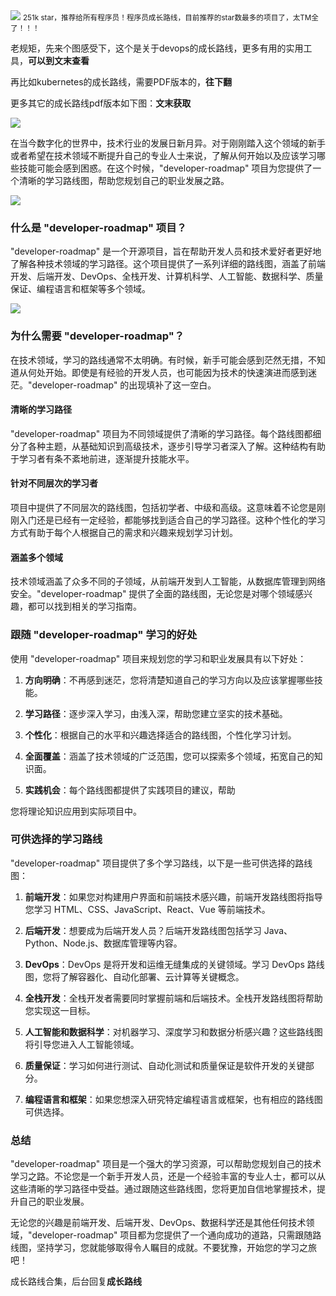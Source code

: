 <img src="/assets/image/230918-程序员成长路线-1.png" style="max-width: 70%; height: auto;">
<small>251k star，推荐给所有程序员！程序员成长路线，目前推荐的star数最多的项目了，太TM全了！！！</small>


老规矩，先来个图感受下，这个是关于devops的成长路线，更多有用的实用工具，**可以到文末查看**

再比如kubernetes的成长路线，需要PDF版本的，**往下翻**

更多其它的成长路线pdf版本如下图：**文末获取**

![](/assets/image/230918-程序员成长路线-1.png)


在当今数字化的世界中，技术行业的发展日新月异。对于刚刚踏入这个领域的新手或者希望在技术领域不断提升自己的专业人士来说，了解从何开始以及应该学习哪些技能可能会感到困惑。在这个时候，"developer-roadmap" 项目为您提供了一个清晰的学习路线图，帮助您规划自己的职业发展之路。

![](/assets/image/230918-程序员成长路线-2.png)

### 什么是 "developer-roadmap" 项目？

"developer-roadmap" 是一个开源项目，旨在帮助开发人员和技术爱好者更好地了解各种技术领域的学习路径。这个项目提供了一系列详细的路线图，涵盖了前端开发、后端开发、DevOps、全栈开发、计算机科学、人工智能、数据科学、质量保证、编程语言和框架等多个领域。


![](/assets/image/230918-程序员成长路线-3.png)


### 为什么需要 "developer-roadmap"？

在技术领域，学习的路线通常不太明确。有时候，新手可能会感到茫然无措，不知道从何处开始。即使是有经验的开发人员，也可能因为技术的快速演进而感到迷茫。"developer-roadmap" 的出现填补了这一空白。

#### 清晰的学习路径

"developer-roadmap" 项目为不同领域提供了清晰的学习路径。每个路线图都细分了各种主题，从基础知识到高级技术，逐步引导学习者深入了解。这种结构有助于学习者有条不紊地前进，逐渐提升技能水平。

#### 针对不同层次的学习者

项目中提供了不同层次的路线图，包括初学者、中级和高级。这意味着不论您是刚刚入门还是已经有一定经验，都能够找到适合自己的学习路径。这种个性化的学习方式有助于每个人根据自己的需求和兴趣来规划学习计划。

#### 涵盖多个领域

技术领域涵盖了众多不同的子领域，从前端开发到人工智能，从数据库管理到网络安全。"developer-roadmap" 提供了全面的路线图，无论您是对哪个领域感兴趣，都可以找到相关的学习指南。

### 跟随 "developer-roadmap" 学习的好处

使用 "developer-roadmap" 项目来规划您的学习和职业发展具有以下好处：

1. **方向明确**：不再感到迷茫，您将清楚知道自己的学习方向以及应该掌握哪些技能。

2. **学习路径**：逐步深入学习，由浅入深，帮助您建立坚实的技术基础。

3. **个性化**：根据自己的水平和兴趣选择适合的路线图，个性化学习计划。

4. **全面覆盖**：涵盖了技术领域的广泛范围，您可以探索多个领域，拓宽自己的知识面。

5. **实践机会**：每个路线图都提供了实践项目的建议，帮助

您将理论知识应用到实际项目中。

### 可供选择的学习路线

"developer-roadmap" 项目提供了多个学习路线，以下是一些可供选择的路线图：

1. **前端开发**：如果您对构建用户界面和前端技术感兴趣，前端开发路线图将指导您学习 HTML、CSS、JavaScript、React、Vue 等前端技术。

2. **后端开发**：想要成为后端开发人员？后端开发路线图包括学习 Java、Python、Node.js、数据库管理等内容。

3. **DevOps**：DevOps 是将开发和运维无缝集成的关键领域。学习 DevOps 路线图，您将了解容器化、自动化部署、云计算等关键概念。

4. **全栈开发**：全栈开发者需要同时掌握前端和后端技术。全栈开发路线图将帮助您实现这一目标。

5. **人工智能和数据科学**：对机器学习、深度学习和数据分析感兴趣？这些路线图将引导您进入人工智能领域。

6. **质量保证**：学习如何进行测试、自动化测试和质量保证是软件开发的关键部分。

7. **编程语言和框架**：如果您想深入研究特定编程语言或框架，也有相应的路线图可供选择。

### 总结

"developer-roadmap" 项目是一个强大的学习资源，可以帮助您规划自己的技术学习之路。不论您是一个新手开发人员，还是一个经验丰富的专业人士，都可以从这些清晰的学习路径中受益。通过跟随这些路线图，您将更加自信地掌握技术，提升自己的职业发展。

无论您的兴趣是前端开发、后端开发、DevOps、数据科学还是其他任何技术领域，"developer-roadmap" 项目都为您提供了一个通向成功的道路，只需跟随路线图，坚持学习，您就能够取得令人瞩目的成就。不要犹豫，开始您的学习之旅吧！

成长路线合集，后台回复**成长路线**

